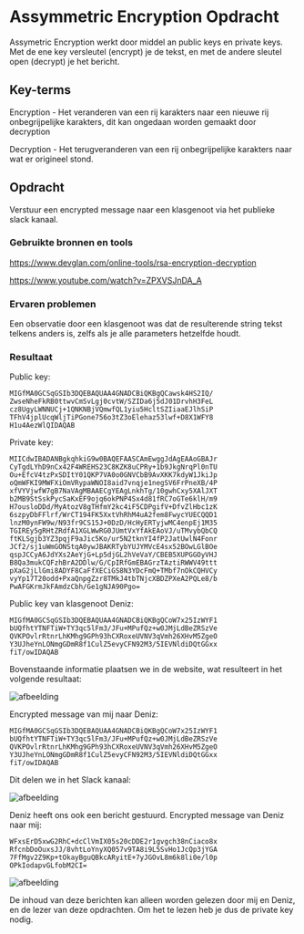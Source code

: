 # Assymmetric Encryption Opdracht

Assymetric Encryption werkt door middel an public keys en private keys. Met de ene key versleutel (encrypt) je de tekst, en met de andere sleutel open (decrypt) je het bericht.


## Key-terms

Encryption - Het veranderen van een rij karakters naar een nieuwe rij onbegrijpelijke karakters, dit kan ongedaan worden gemaakt door decryption

Decryption - Het terugveranderen van een rij onbegrijpelijke karakters naar wat er origineel stond.



## Opdracht

Verstuur een encrypted message naar een klasgenoot via het publieke slack kanaal.


### Gebruikte bronnen en tools

https://www.devglan.com/online-tools/rsa-encryption-decryption

https://www.youtube.com/watch?v=ZPXVSJnDA_A


### Ervaren problemen

Een observatie door een klasgenoot was dat de resulterende string tekst telkens anders is, zelfs als je alle parameters hetzelfde houdt.


### Resultaat
Public key:

    MIGfMA0GCSqGSIb3DQEBAQUAA4GNADCBiQKBgQCawsk4HS2IQ/
    ZwseNheFkRB0ttwvCmSvLgj0cvtW/SZIDa6j5dJ01DrvhH3FeL
    cz8UgyLWNNUCj+1QNKNBjVQmwfQL1yiu5HcltSZIiaaEJlhSiP
    TFhV4jplUcqWljTiPGone756o3tZ3oElehaz53lwf+D8X1WFY8
    H1u4AezWlQIDAQAB

Private key:

    MIICdwIBADANBgkqhkiG9w0BAQEFAASCAmEwggJdAgEAAoGBAJr
    CyTgdLYhD9nCx42F4WREHS23C8KZK8uCPRy+1b9JkgNrqPl0nTU
    Ou+EfcV4tzPxSDItY01QKP7VA0o0GNVCbB9AvXKK7kdyW1JkiJp
    oQmWFKI9MWFXiOmVRypaWNOI8aid7vnqje1negSV6FrPneXB/4P
    xfVYVjwfW7gB7NaVAgMBAAECgYEAgLnkhTg/10gwhCxy5XAlJXT
    b2MB9StSskPycSaKxEF9ojq6okPNP4Sx4d81fRC7oGTe6klH/m9
    H7ousloDDd/MyAtozV8gTHfmY2kc4iF5CDPgifV+DfvZlHbc1zK
    6szpyDbFFlrf/WrCT194FK5XxtVhRhM4uA2fem8FwycYUECQQD1
    lnzM0ynFW9w/N93fr9CS15J+0DzD/HcHyERTyjwMC4enpEj1M35
    TGIREy5gRHtZRdfA1XGLWwRG0JUmtVxYfAkEAoVJ/uTMvybQbCQ
    ftKLSgjb3YZ3pqjF9aJic5Ko/ur5N2tknYI4fP2JatUwlN4Fonr
    JCf2/sj1uWmGONStqA0ywJBAKRTybYUJYMVcE4sx52BOwLGlBOe
    qspJCCyA6JdYXs2AeYjG+Lp5djGL2hVeVaY/CBEB5XUPGGOyVHJ
    B8Qa3mukCQFzhBrA2DDlw/G/CpIRfGmEBAGrzTAztiRWWV49ttt
    pXaG2jLlGmi8ADYF8CaFfXECiGS8N3YDcFmQ+TMbf7nOkCQHVCy
    vyYp17T20odd+PxaQnpgZzr8TMkJ4tbTNjcXBDZPXeA2PQLe8/b
    PwAFGKrmJkFAmdzCbh/Ge1gNJA90Pgo=

Public key van klasgenoot Deniz:

    MIGfMA0GCSqGSIb3DQEBAQUAA4GNADCBiQKBgQCoW7x25IzWYF1
    bUQfhtYTNFTiW+TY3qc5lFm3/JFu+MPufQz+w0JMjLdBeZRSzVe
    QVKPOvlrRtnrLhKMhg9GPh93hCXRoxeUVNV3qVmh26XHvM5ZgeO
    Y3UJheYnLONmgGDmR8f1CulZ5evyCFN92M3/5IEVNldiDQtGGxx
    fiT/owIDAQAB

Bovenstaande informatie plaatsen we in de website, wat resulteert in het volgende resultaat:

![afbeelding](https://github.com/techgrounds/techgrounds-Allardyg/assets/132412310/c5154af9-4a2c-45bd-b4d1-d814346b395d)

Encrypted message van mij naar Deniz:

    MIGfMA0GCSqGSIb3DQEBAQUAA4GNADCBiQKBgQCoW7x25IzWYF1
    bUQfhtYTNFTiW+TY3qc5lFm3/JFu+MPufQz+w0JMjLdBeZRSzVe
    QVKPOvlrRtnrLhKMhg9GPh93hCXRoxeUVNV3qVmh26XHvM5ZgeO
    Y3UJheYnLONmgGDmR8f1CulZ5evyCFN92M3/5IEVNldiDQtGGxx
    fiT/owIDAQAB

Dit delen we in het Slack kanaal:

![afbeelding](https://github.com/techgrounds/techgrounds-Allardyg/assets/132412310/ae4a3601-857f-4315-aa2a-e759738e33b2)



Deniz heeft ons ook een bericht gestuurd.
Encrypted message van Deniz naar mij:

    WFxsErD5xwG2RhC+dcClVmIX05s20cDDE2r1gvgch38nCiaco8x
    RfcnbDoOuxsJJ/8vhtLoYnyXQ057v9TA8i9L5SvHo1JcQp3jYGA
    7FfMgv2Z9Kp+tOkayBguQBkcARyitE+7yJGOvL8m6k8li0e/l0p
    OPkIodapvGLfobM2CI=

![afbeelding](https://github.com/techgrounds/techgrounds-Allardyg/assets/132412310/835ce368-c50e-4123-9460-5d2283ed5fdd)

De inhoud van deze berichten kan alleen worden gelezen door mij en Deniz, en de lezer van deze opdrachten. Om het te lezen heb je dus de private key nodig.


